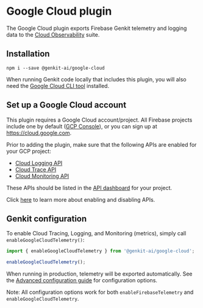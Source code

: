 # Google Cloud plugin

The Google Cloud plugin exports Firebase Genkit telemetry and logging data to the [Cloud Observability](https://cloud.google.com/products/operations) suite.

## Installation

```posix-terminal
npm i --save @genkit-ai/google-cloud
```

When running Genkit code locally that includes this plugin, you will also need
the [Google Cloud CLI tool](https://cloud.google.com/sdk/docs/install)
installed.

## Set up a Google Cloud account

This plugin requires a Google Cloud account/project. All Firebase projects
include one by default ([GCP Console](https://console.cloud.google.com)),
or you can sign up at https://cloud.google.com.

Prior to adding the plugin, make sure that the following APIs are enabled for
your GCP project:

- [Cloud Logging API](https://console.cloud.google.com/apis/library/logging.googleapis.com)
- [Cloud Trace API](https://console.cloud.google.com/apis/library/cloudtrace.googleapis.com)
- [Cloud Monitoring API](https://console.cloud.google.com/apis/library/monitoring.googleapis.com)

These APIs should be listed in the
[API dashboard](https://console.cloud.google.com/apis/dashboard) for your
project.

Click [here](https://support.google.com/googleapi/answer/6158841) to learn more
about enabling and disabling APIs.

## Genkit configuration

To enable Cloud Tracing, Logging, and Monitoring (metrics), simply call
`enableGoogleCloudTelemetry()`:

```ts
import { enableGoogleCloudTelemetry } from '@genkit-ai/google-cloud';

enableGoogleCloudTelemetry();
```

When running in production, telemetry will be exported automatically. See the [Advanced configuration guide](./observability/advanced-configuration.md) for configuration options.

Note: All configuration options work for both `enableFirebaseTelemetry` and `enableGoogleCloudTelemetry`.


